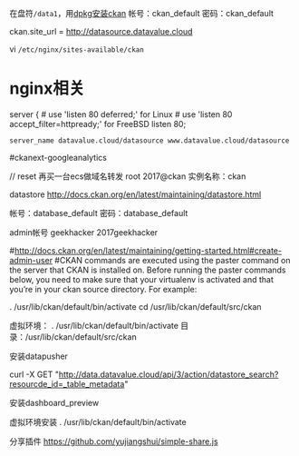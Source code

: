 在盘符`/data1`，用[dpkg安装ckan](http://docs.ckan.org/en/latest/maintaining/installing/install-from-package.html)
帐号：ckan_default
密码：ckan_default

ckan.site_url = http://datasource.datavalue.cloud

vi `/etc/nginx/sites-available/ckan`

# nginx相关
server {
    # use 'listen 80 deferred;' for Linux
    # use 'listen 80 accept_filter=httpready;' for FreeBSD
    listen 80;

    server_name datavalue.cloud/datasource www.datavalue.cloud/datasource

#ckanext-googleanalytics


// reset
再买一台ecs做域名转发
root
2017@ckan
实例名称：ckan

datastore
http://docs.ckan.org/en/latest/maintaining/datastore.html

帐号：database_default
密码：database_default

admin帐号
geekhacker
2017geekhacker

#http://docs.ckan.org/en/latest/maintaining/getting-started.html#create-admin-user
#CKAN commands are executed using the paster command on the server that CKAN is installed on. Before running the paster commands below, you need to make sure that your virtualenv is activated and that you’re in your ckan source directory. For example:

. /usr/lib/ckan/default/bin/activate
cd /usr/lib/ckan/default/src/ckan

虚拟环境： . /usr/lib/ckan/default/bin/activate
目录：/usr/lib/ckan/default/src/ckan


安装datapusher


curl -X GET "http://data.datavalue.cloud/api/3/action/datastore_search?resourcde_id=_table_metadata"


安装dashboard_preview

虚拟环境安装
. /usr/lib/ckan/default/bin/activate

分享插件
https://github.com/yujiangshui/simple-share.js
